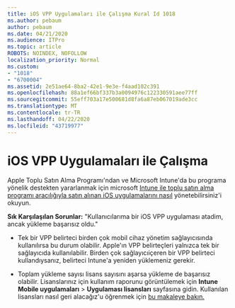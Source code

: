 ```yaml
---
title: iOS VPP Uygulamaları ile Çalışma Kural Id 1018
ms.author: pebaum
author: pebaum
ms.date: 04/21/2020
ms.audience: ITPro
ms.topic: article
ROBOTS: NOINDEX, NOFOLLOW
localization_priority: Normal
ms.custom:
- "1018"
- "6700004"
ms.assetid: 2e51ae64-8ba2-42e1-9e3e-f4aad102c391
ms.openlocfilehash: 88a1ef66bf337b3a0094976c122330591aee77ff
ms.sourcegitcommit: 55eff703a17e500681d8fa6a87eb067019ade3cc
ms.translationtype: MT
ms.contentlocale: tr-TR
ms.lasthandoff: 04/22/2020
ms.locfileid: "43719977"
---
```

# <a name="working-with-ios-vpp-applications"></a>iOS VPP Uygulamaları ile Çalışma

Apple Toplu Satın Alma Programı'ndan ve Microsoft Intune'da bu programa yönelik destekten yararlanmak için microsoft [Intune ile toplu satın alma programı aracılığıyla satın alınan iOS uygulamalarını nasıl](https://docs.microsoft.com/intune/vpp-apps-ios) yönetebilirsiniz'i okuyun.
  
 **Sık Karşılaşılan Sorunlar:** "Kullanıcılarıma bir iOS VPP uygulaması atadim, ancak yükleme başarısız oldu."
  
- Tek bir VPP belirteci birden çok mobil cihaz yönetim sağlayıcısında kullanılırsa bu durum olabilir. Apple'ın VPP belirteçleri yalnızca tek bir sağlayıcıda kullanılabilir. Birden çok sağlayıcıiçeren bir VPP belirteci kullandıysanız, belirteci Intune'a yeniden yüklemeniz gerekir.

- Toplam yükleme sayısı lisans sayısını aşarsa yükleme de başarısız olabilir. Lisanslarınız için kullanım raporunu görüntülemek için **Intune Mobile uygulamaları** \> **Uygulaması lisansları** sayfasına gidin. Kullanılan lisansları nasıl geri alacağız'u öğrenmek için [bu makaleye bakın.](https://docs.microsoft.com/intune/vpp-apps-ios#revoking-app-licenses-and-deleting-tokens)
